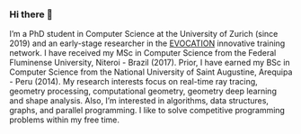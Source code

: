 ### Hi there 👋

I’m a PhD student in Computer Science at the University of Zurich (since 2019) and an early-stage researcher in the [EVOCATION](https://evocation.eu/) innovative training network. I have received my MSc in Computer Science from the Federal Fluminense University, Niteroi - Brazil (2017). Prior, I have earned my BSc in Computer Science from the National University of Saint Augustine, Arequipa - Peru (2014). My research interests focus on real-time ray tracing, geometry processing, computational geometry, geometry deep learning and shape analysis. Also, I’m interested in algorithms, data structures, graphs, and parallel programming. I like to solve competitive programming problems within my free time.

<!--
**larc/larc** is a ✨ _special_ ✨ repository because its `README.md` (this file) appears on your GitHub profile.

Here are some ideas to get you started:

- 🔭 I’m currently working on ...
- 🌱 I’m currently learning ...
- 👯 I’m looking to collaborate on ...
- 🤔 I’m looking for help with ...
- 💬 Ask me about ...
- 📫 How to reach me: ...
- 😄 Pronouns: ...
- ⚡ Fun fact: ...
-->
